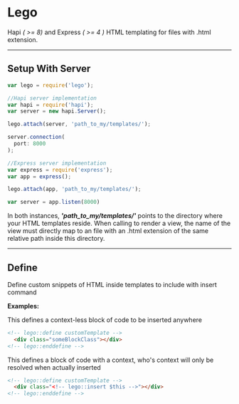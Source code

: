 # Lego

Hapi *( >= 8)* and Express *( >= 4 )* HTML templating for files with .html extension.

___

## Setup With Server

```javascript
var lego = require('lego');

//Hapi server implementation
var hapi = require('hapi');
var server = new hapi.Server();

lego.attach(server, 'path_to_my/templates/');

server.connection(
  port: 8000
);

//Express server implementation
var express = require('express');
var app = express();

lego.attach(app, 'path_to_my/templates/');

var server = app.listen(8000)
```

In both instances, ***'path_to_my/templates/'*** points to the directory where your HTML templates reside. When calling to render a view, the name of the view must directly map to an file with an .html extension of the same relative path inside this directory.

___

## Define

Define custom snippets of HTML inside templates to include with insert command

**Examples:**

This defines a context-less block of code to be inserted anywhere

```html
<!-- lego::define customTemplate -->
  <div class="someBlockClass"></div>
<!-- lego::enddefine -->
```

This defines a block of code with a context, who's context will only be resolved when actually inserted

```html
<!-- lego::define customTemplate -->
  <div class="<!-- lego::insert $this -->"></div>
<!-- lego::enddefine -->
```